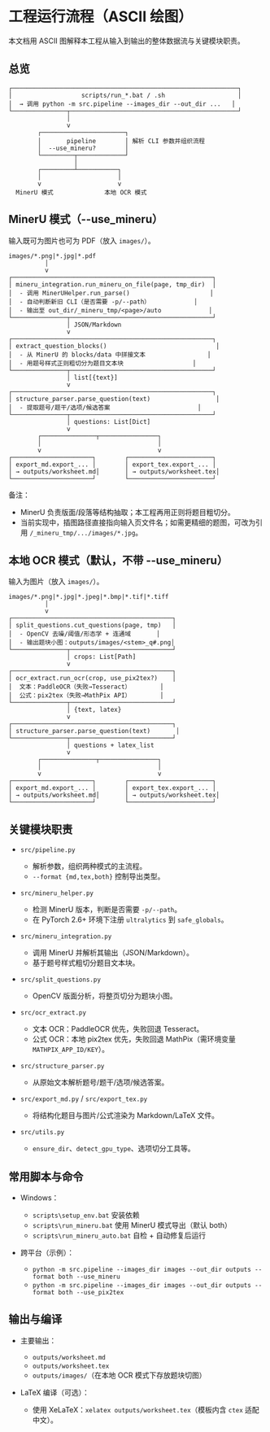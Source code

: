 # 工程运行流程（ASCII 绘图）

本文档用 ASCII 图解释本工程从输入到输出的整体数据流与关键模块职责。

## 总览

```
┌──────────────────────────────────────────────────────────────┐
│                   scripts/run_*.bat / .sh                    │
│  → 调用 python -m src.pipeline --images_dir --out_dir ...   │
└───────────────┬──────────────────────────────────────────────┘
                │
                v
        ┌───────────────────────┐
        │       pipeline        │ 解析 CLI 参数并组织流程
        │  --use_mineru?        │
        └─────────┬─────────────┘
                  │
        ┌─────────┴───────────┐
        │                     │
        v                     v
  MinerU 模式              本地 OCR 模式
```

## MinerU 模式（--use_mineru）

输入既可为图片也可为 PDF（放入 `images/`）。

```
images/*.png|*.jpg|*.pdf
          │
          v
┌───────────────────────────────────────────────────────┐
│ mineru_integration.run_mineru_on_file(page, tmp_dir)  │
│  - 调用 MinerUHelper.run_parse()                      │
│  - 自动判断新旧 CLI（是否需要 -p/--path）            │
│  - 输出至 out_dir/_mineru_tmp/<page>/auto             │
└───────────────┬───────────────────────────────────────┘
                │ JSON/Markdown
                v
┌───────────────────────────────────────────────────────┐
│ extract_question_blocks()                              │
│  - 从 MinerU 的 blocks/data 中拼接文本                 │
│  - 用题号样式正则粗切分为题目文本块                   │
└───────────────┬───────────────────────────────────────┘
                │ list[{text}]
                v
┌───────────────────────────────────────────────────────┐
│ structure_parser.parse_question(text)                  │
│  - 提取题号/题干/选项/候选答案                        │
└───────────────┬───────────────────────────────────────┘
                │ questions: List[Dict]
                v
        ┌───────────────┬────────────────┐
        │                                │
        v                                v
┌──────────────────────┐        ┌───────────────────────┐
│ export_md.export_... │        │ export_tex.export_... │
│ → outputs/worksheet.md│       │ → outputs/worksheet.tex│
└──────────────────────┘        └───────────────────────┘
```

备注：
- MinerU 负责版面/段落等结构抽取；本工程再用正则将题目粗切分。
- 当前实现中，插图路径直接指向输入页文件名；如需更精细的题图，可改为引用 `/_mineru_tmp/.../images/*.jpg`。

## 本地 OCR 模式（默认，不带 --use_mineru）

输入为图片（放入 `images/`）。

```
images/*.png|*.jpg|*.jpeg|*.bmp|*.tif|*.tiff
          │
          v
┌────────────────────────────────────────────┐
│ split_questions.cut_questions(page, tmp)   │
│  - OpenCV 去噪/阈值/形态学 + 连通域       │
│  - 输出题块小图：outputs/images/<stem>_q#.png│
└───────────────┬────────────────────────────┘
                │ crops: List[Path]
                v
┌────────────────────────────────────────────┐
│ ocr_extract.run_ocr(crop, use_pix2tex?)    │
│  文本：PaddleOCR（失败→Tesseract）        │
│  公式：pix2tex（失败→MathPix API）        │
└───────────────┬────────────────────────────┘
                │ {text, latex}
                v
┌────────────────────────────────────────────┐
│ structure_parser.parse_question(text)       │
└───────────────┬────────────────────────────┘
                │ questions + latex_list
                v
        ┌───────────────┬────────────────┐
        │                                │
        v                                v
┌──────────────────────┐        ┌───────────────────────┐
│ export_md.export_... │        │ export_tex.export_... │
│ → outputs/worksheet.md│       │ → outputs/worksheet.tex│
└──────────────────────┘        └───────────────────────┘
```

## 关键模块职责

- `src/pipeline.py`
  - 解析参数，组织两种模式的主流程。
  - `--format {md,tex,both}` 控制导出类型。

- `src/mineru_helper.py`
  - 检测 MinerU 版本，判断是否需要 `-p/--path`。
  - 在 PyTorch 2.6+ 环境下注册 `ultralytics` 到 `safe_globals`。

- `src/mineru_integration.py`
  - 调用 MinerU 并解析其输出（JSON/Markdown）。
  - 基于题号样式粗切分题目文本块。

- `src/split_questions.py`
  - OpenCV 版面分析，将整页切分为题块小图。

- `src/ocr_extract.py`
  - 文本 OCR：PaddleOCR 优先，失败回退 Tesseract。
  - 公式 OCR：本地 pix2tex 优先，失败回退 MathPix（需环境变量 `MATHPIX_APP_ID/KEY`）。

- `src/structure_parser.py`
  - 从原始文本解析题号/题干/选项/候选答案。

- `src/export_md.py` / `src/export_tex.py`
  - 将结构化题目与图片/公式渲染为 Markdown/LaTeX 文件。

- `src/utils.py`
  - `ensure_dir`、`detect_gpu_type`、选项切分工具等。

## 常用脚本与命令

- Windows：
  - `scripts\setup_env.bat` 安装依赖
  - `scripts\run_mineru.bat` 使用 MinerU 模式导出（默认 both）
  - `scripts\run_mineru_auto.bat` 自检 + 自动修复后运行

- 跨平台（示例）：
  - `python -m src.pipeline --images_dir images --out_dir outputs --format both --use_mineru`
  - `python -m src.pipeline --images_dir images --out_dir outputs --format both --use_pix2tex`

## 输出与编译

- 主要输出：
  - `outputs/worksheet.md`
  - `outputs/worksheet.tex`
  - `outputs/images/`（在本地 OCR 模式下存放题块切图）

- LaTeX 编译（可选）：
  - 使用 XeLaTeX：`xelatex outputs/worksheet.tex`（模板内含 `ctex` 适配中文）。

